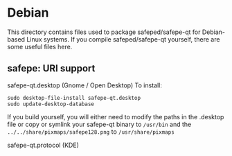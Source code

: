 
Debian
====================
This directory contains files used to package safeped/safepe-qt
for Debian-based Linux systems. If you compile safeped/safepe-qt yourself, there are some useful files here.

## safepe: URI support ##


safepe-qt.desktop  (Gnome / Open Desktop)
To install:

	sudo desktop-file-install safepe-qt.desktop
	sudo update-desktop-database

If you build yourself, you will either need to modify the paths in
the .desktop file or copy or symlink your safepe-qt binary to `/usr/bin`
and the `../../share/pixmaps/safepe128.png` to `/usr/share/pixmaps`

safepe-qt.protocol (KDE)


